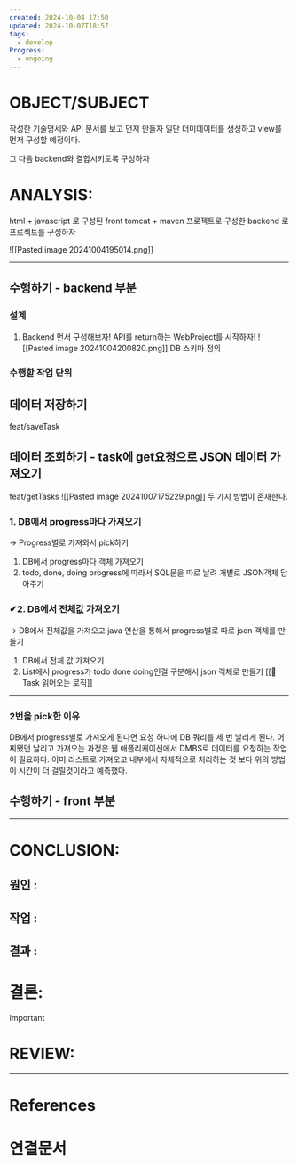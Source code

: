 ```yaml
---
created: 2024-10-04 17:50
updated: 2024-10-07T18:57
tags:
  - develop
Progress:
  - ongoing
---
```

# OBJECT/SUBJECT
작성한 기술명세와 API 문서를 보고 먼저 만들자
일단 더미데이터를 생성하고 view를 먼저 구성할 예정이다.

그 다음 backend와 결합시키도록 구성하자
# ANALYSIS:
html + javascript 로 구성된 front 
tomcat + maven 프로젝트로 구성한 backend
로 프로젝트를 구성하자

![[Pasted image 20241004195014.png]]

---

## 수행하기 - backend 부분
### 설계 
1. Backend 먼서 구성해보자! API를 return하는 WebProject를 시작하자!
![[Pasted image 20241004200820.png]]
DB 스키마 정의
### 수행할 작업 단위
## 데이터 저장하기
feat/saveTask

## 데이터 조회하기 - task에 get요청으로 JSON 데이터 가져오기
feat/getTasks
![[Pasted image 20241007175229.png]]
두 가지 방법이 존재한다. 
### 1. DB에서 progress마다 가져오기 
-> Progress별로 가져와서 pick하기 

1. DB에서 progress마다 객체 가져오기
2. todo, done, doing progress에 따라서 SQL문을 따로 날려 개별로 JSON객체 담아주기
### ✔2. DB에서 전체값 가져오기
-> DB에서 전체값을 가져오고 java 연산을 통해서 progress별로 따로 json 객체를 만들기

1. DB에서 전체 값 가져오기
2. List에서 progress가 todo done doing인걸 구분해서 json 객체로 만들기
[[🍒Task 읽어오는 로직]]


---
### 2번을 pick한 이유
DB에서 progress별로 가져오게 된다면 요청 하나에 DB 쿼리를 세 번 날리게 된다. 어찌됐던 날리고 가져오는 과정은 웹 애플리케이션에서 DMBS로 데이터를 요청하는 작업이 필요하다. 
이미 리스트로 가져오고 내부에서 자체적으로 처리하는 것 보다 위의 방법이 시간이 더 걸릴것이라고 예측했다.



## 수행하기 - front 부분


---

# CONCLUSION:

## 원인 :

## 작업 :

## 결과 :

# 결론:
>[!important]


# REVIEW:


---
# References

# 연결문서
